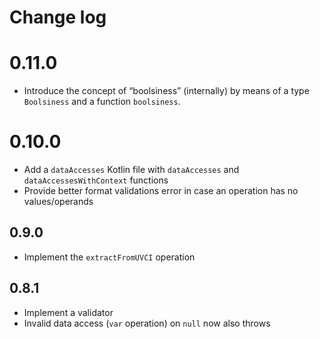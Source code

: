 # Change log

# 0.11.0

* Introduce the concept of “boolsiness” (internally) by means of a type `Boolsiness` and a function `boolsiness`.


# 0.10.0

* Add a `dataAccesses` Kotlin file with `dataAccesses` and `dataAccessesWithContext` functions
* Provide better format validations error in case an operation has no values/operands


## 0.9.0

* Implement the `extractFromUVCI` operation


## 0.8.1

* Implement a validator
* Invalid data access (`var` operation) on `null` now also throws

